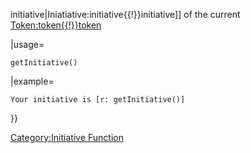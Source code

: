 initiative|Iniatiative:initiative{{\!}}initiative\]\] of the current
[Token:token{{\!}}token](Token:token{{!}}token "wikilink")

|usage=

``` mtmacro numberLines
getInitiative()
```

|example=

``` mtmacro numberLines
Your initiative is [r: getInitiative()]
```

}}

[Category:Initiative Function](Category:Initiative_Function "wikilink")